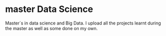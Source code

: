 # master Data Science 
Master´s in data science and Big Data. I upload all the projects learnt during the master as well as some done on my own.

